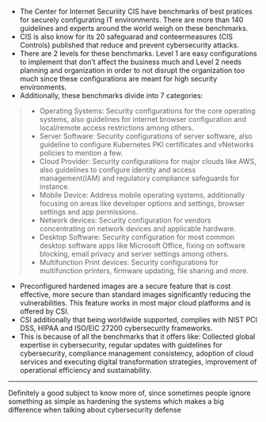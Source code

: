 * The Center for Internet Securiity CIS have benchmarks of best pratices for securely configurating IT environments. There are more than 140 guidelines and experts around the world weigh on these benchmarks.
* CIS is also know for its 20 safeguarad and conteermeasures (CIS Controls) published that reduce and prevent cybersecurity attacks.
* There are 2 levels for these benchmarks. Level 1 are easy configurations to implement that don’t affect the business much and Level 2 needs planning and organization in order to not disrupt the organization too much since these configurations are meant for high security environments.
* Additionally, these benchmarks divide into 7 categories:
> * Operating Systems: Security configurations for the core operating systems, also guidelines for internet browser configuration and local/remote access restrictions among others.
> * Server Software: Security configurations of server software, also guideline to configure Kubernetes PKI certificates and vNetworks policies to mention a few.
> * Cloud Provider: Security configurations for major clouds like AWS, also guidelines to configure identity and access management(IAM) and regulatory compliance safeguards for instance.
> * Mobile Device: Address mobile operating systems, additionally focusing on areas like  developer options and settings, browser settings and app permissions. 
> * Network devices: Security configuration for vendors concentrating on network devices and applicable hardware.
> * Desktop Software: Security configuration for most common desktop software apps like Microsoft Office, fixing on software blocking, email privacy and server settings among others.
> * Multifunction Print devices: Security configurations for multifunction printers, firmware updating, file sharing and more.
* Preconfigured hardened images are a secure feature that is cost effective, more secure than standard images significantly reducing the vulnerabilities. This feature works in most major cloud platforms and is offered by CSI.
* CSI additionally that being worldwide supported, complies with NIST PCI DSS, HIPAA and ISO/EIC 27200 cybersecurity frameworks.
* This is because of all the benchmarks that it offers like: Collected global expertise in cybersecurity, regular updates with guidelines for cybersecurity, compliance management consistency, adoption of cloud services and executing digital transformation strategies, improvement of operational efficiency and sustainability.
***********
Definitely a good subject to know more of, since sometimes people ignore something as simple as hardening the systems which makes a big difference when talking about cybersecurity defense 
